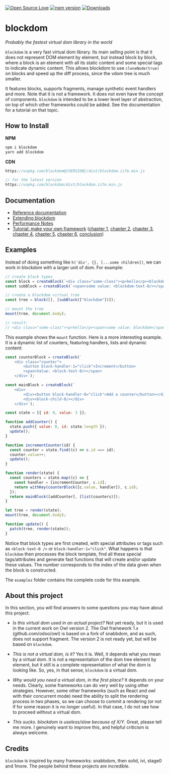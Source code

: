 [![Open Source Love](https://badges.frapsoft.com/os/mit/mit.svg?v=102)](https://opensource.org/licenses/MIT)
[![npm version](https://badge.fury.io/js/blockdom.svg)](https://badge.fury.io/js/blockdom)
[![Downloads](https://img.shields.io/npm/dm/blockdom.svg)](https://www.npmjs.com/package/blockdom)

# blockdom

_Probably the fastest virtual dom library in the world_

`blockdom` is a very fast virtual dom library. Its main selling
point is that it does not represent DOM element by element, but instead block by
block, where a block is an element with all its static content and some special
tags to indicate dynamic content. This allows blockdom to use `cloneNode(true)`
on blocks and speed up the diff process, since the vdom tree is much smaller.

It features blocks, supports fragments, manage synthetic event handlers and more.
Note that it is not a framework. It does not even have the concept of components.
`blockdom` is intended to be a lower level layer of abstraction, on top of which
other frameworks could be added. See the documentation for a tutorial on that
topic.

## How to Install

**NPM**

```js
npm i blockdom
yarn add blockdom
```

**CDN**
```js
https://unpkg.com/blockdom@{VERSION}/dist/blockdom.iife.min.js

// for the latest version
https://unpkg.com/blockdom/dist/blockdom.iife.min.js
```

## Documentation

- [Reference documentation](doc/reference.md)
- [Extending blockdom](doc/extending_blockdom.md)
- [Performance Notes](doc/performance_notes.md)
- [Tutorial: make your own framework](doc/make_your_own_framework/readme.md) ([chapter 1](doc/make_your_own_framework/part1.md), [chapter 2](doc/make_your_own_framework/part2.md), [chapter 3](doc/make_your_own_framework/part3.md), [chapter 4](doc/make_your_own_framework/part4.md), [chapter 5](doc/make_your_own_framework/part5.md), [chapter 6](doc/make_your_own_framework/part6.md), [conclusion](doc/make_your_own_framework/conclusion.md))

## Examples

Instead of doing something like `h('div', {}, [...some children])`, we can
work in blockdom with a larger unit of dom. For example:

```js
// create block types
const block = createBlock(`<div class="some-class"><p>hello</p><blockdom-child-0/></div>`);
const subBlock = createBlock(`<span>some value: <blockdom-text-0/></span>`);

// create a blockdom virtual tree
const tree = block([], [subBlock(["blockdom"])]);

// mount the tree
mount(tree, document.body);

// result:
// <div class="some-class"><p>hello</p><span>some value: blockdom</span></div>
```

This example shows the `mount` function. Here is a more interesting example.
It is a dynamic list of counters, featuring handlers, lists and dynamic content:

```js
const counterBlock = createBlock(`
    <div class="counter">
        <button block-handler-1="click">Increment</button>
        <span>Value: <block-text-0/></span>
    </div>`);

const mainBlock = createBlock(`
    <div>
        <div><button block-handler-0="click">Add a counter</button></div>
        <div><block-child-0/></div>
    </div>`);

const state = [{ id: 0, value: 3 }];

function addCounter() {
  state.push({ value: 0, id: state.length });
  update();
}

function incrementCounter(id) {
  const counter = state.find((c) => c.id === id);
  counter.value++;
  update();
}

function render(state) {
  const counters = state.map((c) => {
    const handler = [incrementCounter, c.id];
    return withKey(counterBlock([c.value, handler]), c.id);
  });
  return mainBlock([addCounter], [list(counters)]);
}

let tree = render(state);
mount(tree, document.body);

function update() {
  patch(tree, render(state));
}
```

Notice that block types are first created, with special attributes or tags such as
`<block-text-0 />` or `block-handler-1="click"`. What happens is that `blockdom`
then processes the block template, find all these special tags/attributes and generate
fast functions that will create and/or update these values. The number corresponds
to the index of the data given when the block is constructed.

The `examples` folder contains the complete code for this example.

## About this project

In this section, you will find answers to some questions you may have about this
project.

- _Is this virtual dom used in an actual project?_ Not yet ready, but it is used
  in the current work on Owl version 2. The Owl framework 1.x (github.com/odoo/owl)
  is based on a fork of snabbdom, and as such, does not support fragment. The
  version 2 is not ready yet, but will be based on `blockdom`.

- _This is not a virtual dom, is it?_ Yes it is. Well, it depends what you mean
  by a virtual dom. It is not a representation of the dom tree element by element,
  but it still is a complete representation of what the dom is looking like. So,
  yes, in that sense, `blockdom` is a virtual dom.

- _Why would you need a virtual dom, in the first place?_ It depends on your
  needs. Clearly, some frameworks can do very well by using other strategies.
  However, some other frameworks (such as React and owl with their concurrent mode)
  need the ability to split the rendering process in two phases, so we can
  choose to commit a rendering (or not if for some reason it is no longer useful).
  In that case, I do not see how to proceed without a virtual dom.

- _This sucks. blockdom is useless/slow because of X/Y_. Great, please tell me
  more. I genuinely want to improve this, and helpful criticism is always
  welcome.

## Credits

`blockdom` is inspired by many frameworks: snabbdom, then solid, ivi, stage0 and
1more. The people behind these projects are incredible.
